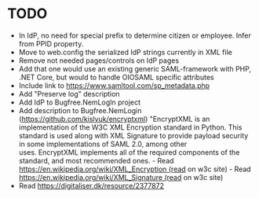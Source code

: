 # TODO

- In IdP, no need for special prefix to determine citizen or employee. Infer from PPID property.
- Move to web.config the serialized IdP strings currently in XML file
- Remove not needed pages/controls on IdP pages
- Add that one would use an existing generic SAML-framework with PHP, .NET Core, but would to handle OIOSAML specific attributes
- Include link to https://www.samltool.com/sp_metadata.php
- Add "Preserve log" description
- Add IdP to Bugfree.NemLogIn project
- Add description to Bugfree.NemLogin (https://github.com/kislyuk/encryptxml)
 "EncryptXML is an implementation of the W3C XML Encryption standard in Python. This standard is used along with XML Signature to provide payload security in some implementations of SAML 2.0, among other uses. EncryptXML implements all of the required components of the standard, and most recommended ones.
- Read https://en.wikipedia.org/wiki/XML_Encryption (read on w3c site)
- Read https://en.wikipedia.org/wiki/XML_Signature (read on w3c site)
- Read https://digitaliser.dk/resource/2377872